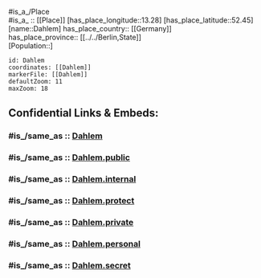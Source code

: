﻿---
confidential: public
isDeleted: false
location:
- 52.45
- 13.28
mapmarker: city
mapzoom:
- 7
- 12
SpocWebEntityId: 29701
tags:
- geo/City
type: City
---

#is_a_/Place  
#is_a_ :: [[Place]] 
[has_place_longitude::13.28] 
[has_place_latitude::52.45] 
[name::Dahlem] 
has_place_country:: [[Germany]]  
has_place_province:: [[../../Berlin,State]]  
[Population::] 



```leaflet
id: Dahlem
coordinates: [[Dahlem]] 
markerFile: [[Dahlem]] 
defaultZoom: 11 
maxZoom: 18
```


## Confidential Links & Embeds: 

### #is_/same_as :: [Dahlem](Dahlem.md) 

### #is_/same_as :: [Dahlem.public](/_public/Earth/Continent/Europe/Europe~Central/Germany/Germany~West/State~Berlin/cities~Berlin/Dahlem.public.md) 

### #is_/same_as :: [Dahlem.internal](/_internal/Earth/Continent/Europe/Europe~Central/Germany/Germany~West/State~Berlin/cities~Berlin/Dahlem.internal.md) 

### #is_/same_as :: [Dahlem.protect](/_protect/Earth/Continent/Europe/Europe~Central/Germany/Germany~West/State~Berlin/cities~Berlin/Dahlem.protect.md) 

### #is_/same_as :: [Dahlem.private](/_private/Earth/Continent/Europe/Europe~Central/Germany/Germany~West/State~Berlin/cities~Berlin/Dahlem.private.md) 

### #is_/same_as :: [Dahlem.personal](/_personal/Earth/Continent/Europe/Europe~Central/Germany/Germany~West/State~Berlin/cities~Berlin/Dahlem.personal.md) 

### #is_/same_as :: [Dahlem.secret](/_secret/Earth/Continent/Europe/Europe~Central/Germany/Germany~West/State~Berlin/cities~Berlin/Dahlem.secret.md)

